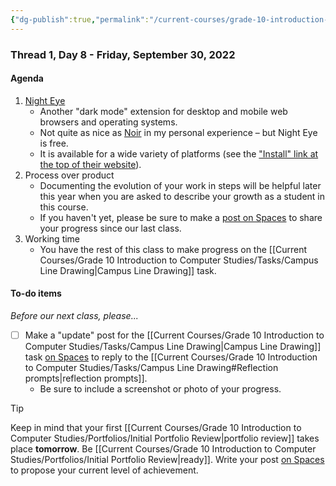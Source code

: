 ```yaml
---
{"dg-publish":true,"permalink":"/current-courses/grade-10-introduction-to-computer-studies/section-2/thread-1/day-8/","dgHomeLink":false}
---
```


### Thread 1, Day 8 - Friday, September 30, 2022
#### Agenda
1. [Night Eye](https://nighteye.app/)
	- Another "dark mode" extension for desktop and mobile web browsers and operating systems.
	- Not quite as nice as [Noir](https://getnoir.app/) in my personal experience – but Night Eye is free.
	- It is available for a wide variety of platforms (see the ["Install" link at the top of their website](https://nighteye.app/)).
2. Process over product
	- Documenting the evolution of your work in steps will be helpful later this year when you are asked to describe your growth as a student in this course.
	- If you haven't yet, please be sure to make a [post on Spaces](https://ca.spacesedu.com/) to share your progress since our last class.
3. Working time
	- You have the rest of this class to make progress on the [[Current Courses/Grade 10 Introduction to Computer Studies/Tasks/Campus Line Drawing\|Campus Line Drawing]] task.

#### To-do items
*Before our next class, please...*

- [ ] Make a "update" post for the [[Current Courses/Grade 10 Introduction to Computer Studies/Tasks/Campus Line Drawing\|Campus Line Drawing]] task [on Spaces](https://ca.spacesedu.com/) to reply to the [[Current Courses/Grade 10 Introduction to Computer Studies/Tasks/Campus Line Drawing#Reflection prompts\|reflection prompts]].
	- Be sure to include a screenshot or photo of your progress.

> [!TIP]
> Keep in mind that your first [[Current Courses/Grade 10 Introduction to Computer Studies/Portfolios/Initial Portfolio Review\|portfolio review]] takes place **tomorrow**. Be [[Current Courses/Grade 10 Introduction to Computer Studies/Portfolios/Initial Portfolio Review\|ready]]. Write your post [on Spaces](https://ca.spacesedu.com/) to propose your current level of achievement.
